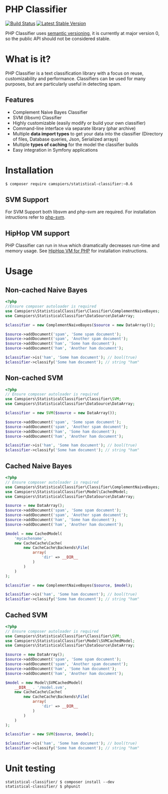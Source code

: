 # PHP Classifier

[![Build Status](https://travis-ci.org/camspiers/statistical-classifier.png?branch=master)](https://travis-ci.org/camspiers/statistical-classifier)
[![Latest Stable Version](https://poser.pugx.org/camspiers/statistical-classifier/v/stable.png)](https://packagist.org/packages/camspiers/statistical-classifier)

PHP Classifier uses [semantic versioning](http://semver.org/), it is currently at major version 0, so the public API should not be considered stable.

# What is it?

PHP Classifier is a text classification library with a focus on reuse, customizability and performance.
Classifiers can be used for many purposes, but are particularly useful in detecting spam.

## Features

* Complement Naive Bayes Classifier
* SVM (libsvm) Classifier
* Highly customizable (easily modify or build your own classifier)
* Command-line interface via separate library (phar archive)
* Multiple **data import types** to get your data into the classifier (Directory of files, Database queries, Json, Serialized arrays)
* Multiple **types of caching** for the model the classifier builds
* Easy integration in Symfony applications

# Installation

```bash
$ composer require camspiers/statistical-classifier:~0.6
```

## SVM Support

For SVM Support both libsvm and php-svm are required. For installation intructions refer to [php-svm](https://github.com/ianbarber/php-svm).

## HipHop VM support

PHP Classifier can run in `hhvm` which dramatically decreases run-time and memory usage. See [HipHop VM for PHP](https://github.com/facebook/hiphop-php/) for installation instructions.

# Usage

## Non-cached Naive Bayes

```php
<?php
//Ensure composer autoloader is required
use Camspiers\StatisticalClassifier\Classifier\ComplementNaiveBayes;
use Camspiers\StatisticalClassifier\DataSource\DataArray;

$classifier = new ComplementNaiveBayes($source = new DataArray());

$source->addDocument('spam', 'Some spam document');
$source->addDocument('spam', 'Another spam document');
$source->addDocument('ham', 'Some ham document');
$source->addDocument('ham', 'Another ham document');

$classifier->is('ham', 'Some ham document'); // bool(true)
$classifier->classify('Some ham document'); // string "ham"
```

## Non-cached SVM

```php
<?php
// Ensure composer autoloader is required
use Camspiers\StatisticalClassifier\Classifier\SVM;
use Camspiers\StatisticalClassifier\DataSource\DataArray;

$classifier = new SVM($source = new DataArray());

$source->addDocument('spam', 'Some spam document');
$source->addDocument('spam', 'Another spam document');
$source->addDocument('ham', 'Some ham document');
$source->addDocument('ham', 'Another ham document');

$classifier->is('ham', 'Some ham document'); // bool(true)
$classifier->classify('Some ham document'); // string "ham"
```

## Cached Naive Bayes

```php
<?php
// Ensure composer autoloader is required
use Camspiers\StatisticalClassifier\Classifier\ComplementNaiveBayes;
use Camspiers\StatisticalClassifier\Model\CachedModel;
use Camspiers\StatisticalClassifier\DataSource\DataArray;

$source = new DataArray();
$source->addDocument('spam', 'Some spam document');
$source->addDocument('spam', 'Another spam document');
$source->addDocument('ham', 'Some ham document');
$source->addDocument('ham', 'Another ham document');

$model = new CachedModel(
	'mycachename',
	new CacheCache\Cache(
		new CacheCache\Backends\File(
			array(
				'dir' => __DIR__
			)
		)
	)
);

$classifier = new ComplementNaiveBayes($source, $model);

$classifier->is('ham', 'Some ham document'); // bool(true)
$classifier->classify('Some ham document'); // string "ham"
```

## Cached SVM

```php
<?php
// Ensure composer autoloader is required
use Camspiers\StatisticalClassifier\Classifier\SVM;
use Camspiers\StatisticalClassifier\Model\SVMCachedModel;
use Camspiers\StatisticalClassifier\DataSource\DataArray;

$source = new DataArray();
$source->addDocument('spam', 'Some spam document');
$source->addDocument('spam', 'Another spam document');
$source->addDocument('ham', 'Some ham document');
$source->addDocument('ham', 'Another ham document');

$model = new Model\SVMCachedModel(
	__DIR__ . '/model.svm',
	new CacheCache\Cache(
		new CacheCache\Backends\File(
			array(
				'dir' => __DIR__
			)
		)
	)
);

$classifier = new SVM($source, $model);

$classifier->is('ham', 'Some ham document'); // bool(true)
$classifier->classify('Some ham document'); // string "ham"
```

# Unit testing

    statistical-classifier/ $ composer install --dev
    statistical-classifier/ $ phpunit
